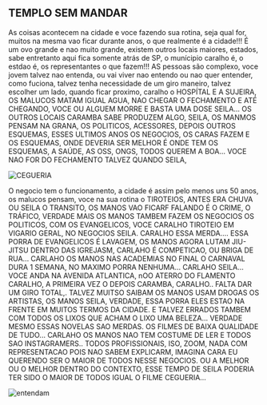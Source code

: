 ## TEMPLO SEM MANDAR

As coisas acontecem na cidade e voce fazendo sua rotina, seja
qual for, muitos na mesma vao ficar durante anos, o que realmente
é a cidade!!! É um ovo grande e nao muito grande, existem outros
locais maiores, estados, sabe entretanto aqui fica somente
atrás de SP, o munícipio caralho é, o estdao é, os representantes
o que fazem!!! AS pessoas são complexo, voce jovem talvez nao
entenda, ou vai viver nao entendo ou nao quer entender, como 
fuciona, talvez tenha necessidade de um giro maneiro, talvez
escolher um lado, quando ficar proximo, caralho o HOSPÍTAL E
A SUJEIRA, OS MALUCOS MATAM IGUAL AGUA, NAO CHEGAR O FECHAMENTO
E ATÉ CHEGANDO, VOCE OU ALGUEM MORRE E BASTA UMA DOSE SEILA...
OS OUTROS LOCAIS CARAMBA SABE PRODUZEM ALGO, SEILA, OS MANMOS
PENSAM NA GRANA, OS POLITICOS, ACESSORES, DEPOIS OUTROS ESQUEMAS,
ESSES ULTIMOS ANOS OS NEGOCIOS, OS CARAS FAZEM E OS ESQUEMAS, ONDE
DEVERIA SER MELHOR É ONDE TEM OS ESQUEMAS, A SAÚDE, AS OSS, ONGS,
TODOS QUEREM A BOA... VOCE NAO FOR DO FECHAMENTO TALVEZ QUANDO
SEILA,


![CEGUERIA](cegueira.jpg)

O negocio tem o funcionamento, a cidade é assim pelo menos uns
50 anos, os malucos pensam, voce na sua rotina o TIROTEIOS, ANTES
ERA CHUVA OU SEILA O TRANSITO, OS MANOS VAO FICARF FALANDO É O CRIME,
O TRÁFICO, VERDADE MAIS OS MANOS TAMBEM FAZEM OS NEGOCIOS OS POLITICOS,
COM OS EVANGELICOS, VOCE CARALHO TIROTEIO EM VIGARIO GERAL, NO NEGOCIOS
SEILA. CARALHO ESSA MERDA.... ESSA PORRA DE EVANGELICOS É LAVAGEM,
OS MANOS AGORA LUTAM JIU-JITSU DENTRO DAS IGREJASM, CARLAHO É COMPETICAO,
OU BRIGA DE RUA... CARLAHO OS MANOS NAS ACADEMIAS NO FINAL O CARNAVAL DURA
1 SEMANA, NO MAXIMO PORRA NENHUMA... CARLAHO SEILA...  VOCE ANDA NA 
AVENIDA ATLANTICA, nOO ATERRO DO FLAMENTO CARALHO, A PRIMEIRA VEZ O DEPOIS
CARAMBA, CARALHO.. FALTA DAR UM GIRO TOTAL,. TALVEZ MUITSO SAIBAM OS MANOS
USAM DROGAS OS ARTISTAS, OS MANOS SEILA, VERDADE, ESSA PORRA ELES ESTAO 
NA FRENTE EM MUITOS TERMOS DA CIDADE. E TALVEZ ERRADOS TAMBEM COM TODOS
OS LIXOS QUE ACHAM O LIXO UMA BELEZA... VERDADE MESMO ESSAS NOVELAS SAO
MERDAS. OS FILMES DE BAIXA QUALIDADE DE TUDO... CARLAHO OS MANOS NAO 
TEM COSTUME DE LER E TODOS SAO INSTAGRAMERS.. TODOS PROFISSIONAIS, ISO,
ZOOM, NADA COM REPRESENTACAO POIS NAO SABEM EXPLICARM, IMAGINA CARA EU
QUERENDO SER O MAIOR DE TODOS NESSE NEGOCIOS. OU A MELHOR OU O MELHOR
DENTRO DO CONTEXTO, ESSE TEMPO DE SEILA PODERIA TER SIDO O MAIOR DE
TODOS IGUAL O FILME CEGUERIA...

![entendam](https://preview.redd.it/compara%C3%A7%C3%A3o-rua-s%C3%A3o-clemente-rio-de-janeiro-brasil-1880-vs-v0-8dy2du3ds9sc1.jpg?width=960&format=pjpg&auto=webp&s=50ac5f5a71700ffcee524f2dc132b4b152bf82ed)
